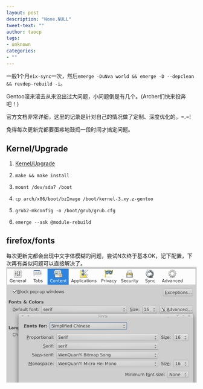 ```yaml
---
layout: post
description: "None.NULL"
tweet-text: ""
author: taocp
tags:
- unknown
categories:
- ""
---
```


一般1个月`eix-sync`一次，然后`emerge -DuNva world && emerge -D --depclean && revdep-rebuild -i`。

Gentoo滚来滚去从来没出过大问题，小问题倒是有几个。(Archer们快来投奔吧！)

官方文档非常详细，这里的记录是针对自己的情况做了定制、深度优化的。=.=!

免得每次更新完都要蛋疼地鼓捣一段时间才搞定问题。

## Kernel/Upgrade

1. [Kernel/Upgrade](http://wiki.gentoo.org/wiki/Kernel/Upgrade)

1. `make && make install`

1. `mount /dev/sda7 /boot`

1. `cp arch/x86/boot/bzImage /boot/kernel-3.xy.z-gentoo`

1. `grub2-mkconfig -o /boot/grub/grub.cfg`

1. `emerge --ask @module-rebuild`


## firefox/fonts
每次更新完都会出现中文字体模糊的问题，尝试N次终于基本OK，记下配置，下次再有类似问题可以直接解决了。
<img src="/img/2014-10-31/firefox-fonts-conf.png">



